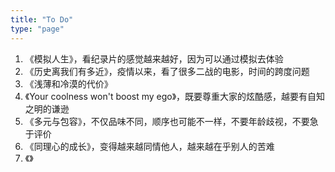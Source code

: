 ```yaml
---
title: "To Do"
type: "page"
---
```


1. 《模拟人生》，看纪录片的感觉越来越好，因为可以通过模拟去体验
1. 《历史离我们有多近》，疫情以来，看了很多二战的电影，时间的跨度问题
1. 《浅薄和冷漠的代价》
1. 《Your coolness won't boost my ego》，既要尊重大家的炫酷感，越要有自知之明的谦逊
1. 《多元与包容》，不仅品味不同，顺序也可能不一样，不要年龄歧视，不要急于评价
1. 《同理心的成长》，变得越来越同情他人，越来越在乎别人的苦难
1. 《》